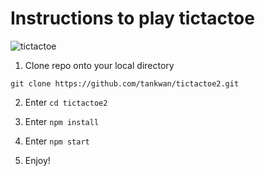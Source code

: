 # Instructions to play tictactoe
![tictactoe](https://lh3.ggpht.com/ZtQkHs3t_q9IzrcTlw2DsWh7isAfknZMtvaD1x1ODT8DdFdj6ChDwo6Jgr5Eadg7sCk6=w300)

1. Clone repo onto your local directory

```
git clone https://github.com/tankwan/tictactoe2.git
```

2. Enter `cd tictactoe2`

3. Enter `npm install`

4. Enter `npm start`

5. Enjoy!